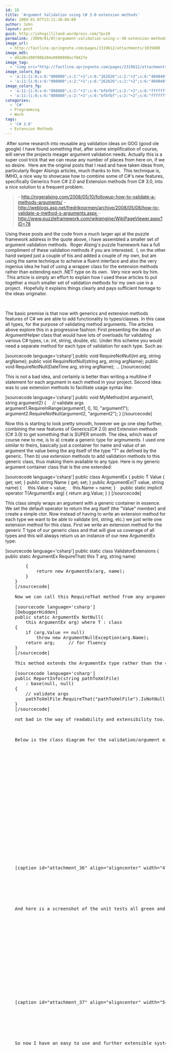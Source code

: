```yaml
---
id: 18
title: 'Argument Validation using C# 3.0 extension methods'
date: 2009-01-07T13:11:38-04:00
author: John
layout: post
guid: http://johngilliland.wordpress.com/?p=18
permalink: /2009/01/07/argument-validation-using-c-30-extension-methods/
image_url:
  - http://fastline.springnote.com/pages/2319612/attachments/1035080
image_md5:
  - d41d8cd98f00b204e9800998ecf8427e
image_tag:
  - '<img src="http://fastline.springnote.com/pages/2319612/attachments/1035080?w=840" class="attachment" title="Extensions.Classes(1).png"   alt="Extensions.Classes(1).png"  />'
image_colors_bg:
  - 'a:11:{i:0;s:6:"000000";s:2:"+1";s:6:"262626";s:2:"+2";s:6:"404040";s:2:"+3";s:6:"808080";s:2:"+4";s:6:"bfbfbf";s:2:"+5";s:6:"e6e6e6";i:-1;s:6:"000000";i:-2;s:6:"000000";i:-3;s:6:"000000";i:-4;s:6:"000000";i:-5;s:6:"000000";}'
  - 'a:11:{i:0;s:6:"000000";s:2:"+1";s:6:"262626";s:2:"+2";s:6:"404040";s:2:"+3";s:6:"808080";s:2:"+4";s:6:"bfbfbf";s:2:"+5";s:6:"e6e6e6";i:-1;s:6:"000000";i:-2;s:6:"000000";i:-3;s:6:"000000";i:-4;s:6:"000000";i:-5;s:6:"000000";}'
image_colors_fg:
  - 'a:11:{i:0;s:6:"808080";s:2:"+1";s:6:"bfbfbf";s:2:"+2";s:6:"ffffff";s:2:"+3";s:6:"000000";s:2:"+4";s:6:"000000";s:2:"+5";s:6:"000000";i:-1;s:6:"808080";i:-2;s:6:"808080";i:-3;s:6:"808080";i:-4;s:6:"808080";i:-5;s:6:"808080";}'
  - 'a:11:{i:0;s:6:"808080";s:2:"+1";s:6:"bfbfbf";s:2:"+2";s:6:"ffffff";s:2:"+3";s:6:"000000";s:2:"+4";s:6:"000000";s:2:"+5";s:6:"000000";i:-1;s:6:"808080";i:-2;s:6:"808080";i:-3;s:6:"808080";i:-4;s:6:"808080";i:-5;s:6:"808080";}'
categories:
  - 'C#'
  - Programming
  - Work
tags:
  - 'C# 3.0'
  - Extension Methods
---
```

 After some research into reusable arg validation ideas on GOG (good ole google) I have found something that, after some simplification of course, will serve the projects meager argument validation needs. Actually this is a super cool trick that we can reuse any number of places from here on, if we so desire.  Here are the original posts that I read and have taken ideas from, particularly Roger Alsings articles, much thanks to him.  This technique is, IMHO, a nice way to showcase how to combine some of C#'s new features, specifically Generics from C# 2.0 and Extension methods from C# 3.0, into a nice solution to a frequent problem.  
<blockquote>- <a href="http://rogeralsing.com/2008/05/10/followup-how-to-validate-a-methods-arguments/">http://rogeralsing.com/2008/05/10/followup-how-to-validate-a-methods-arguments/</a>
- <a href="http://weblogs.asp.net/fredriknormen/archive/2008/05/08/how-to-validate-a-method-s-arguments.aspx">http://weblogs.asp.net/fredriknormen/archive/2008/05/08/how-to-validate-a-method-s-arguments.aspx
</a>- <a href="http://www.puzzleframework.com/wikiengine/WikiPageViewer.aspx?ID=78">http://www.puzzleframework.com/wikiengine/WikiPageViewer.aspx?ID=78</a></blockquote>
Using these posts and the code from a much larger api at the puzzle framework address in the quote above, i have assembled a smaller set of argument validation methods.  Roger Alsing's puzzle framework has a full compliment of these validation methods if you are interested.  I, on the other hand swiped just a couple of his and added a couple of my own, but am using the same technique to acheive a fluent interface and also the very ingenius idea he had of using a wrapper class for the extension methods rather than extending each .NET type on its own.  Very nice work by him.  This article is simply an effort to explain how I used these articles to put together a much smaller set of validation methods for my own use in a project.  Hopefully it explains things clearly and pays sufficient homage to the ideas originator.

 

The basic premise is that now with generics and extension methods features of C# we are able to add functionality to types/classes. In this case all types, for the purpose of validating method arguments. The articles above explore this in a progressive fashion: First presenting the idea of an ArgumentHelper class that would have lots of overloads for validating various C# types, i.e. int, string, double, etc. Under this scheme you would need a separate method for each type of validation for each type. Such as:

[sourcecode language='csharp']
public void RequireNotNull(int arg, string argName);
public void RequireNotNull(string arg, string argName);
public void RequireNotNull(DateTime arg, string argName);
...
[/sourcecode]

This is not a bad idea, and certainly is better than writing a multiline if statement for each argument in each method in your project. Second Idea: was to use extension methods to facilitate usage syntax like:

[sourcecode language='csharp']
public void MyMethod(int argument1, string argument2)
{
    // validate args
    argument1.RequireInRange(argument1, 0, 10, "argument1");
    argument2.RequireNotNull(argument2, "argument2");
}
[/sourcecode]

Now this is starting to look pretty smooth, however we go one step further, combining the new features of Generics(C# 2.0) and Extension methods (C# 3.0) to get something that is SUPER smooth. The idea, which was of course new to me, is to a) create a generic type for argmuments. I used one similar to theirs, basically just a container for name and value of an argument the value being the arg itself of the type "T" as defined by the generic. Then b) use extension methods to add validation methods to this generic class, thus making them available to any type. Here is my generic argument container class that is the one extended:

[sourcecode language='csharp']
public class ArgumentEx
{
    public T Value { get; set; }
    public string Name { get; set; }
    public ArgumentEx(T value, string name)
    {
        this.Value = value;
        this.Name = name;
    }   
    public static implicit operator T(ArgumentEx arg)
    {
        return arg.Value;
    }
}
[/sourcecode]

This class simply wraps an argument with a generic container in essence. We set the default operator to return the arg itself (the "Value" member) and create a simple ctor. Now instead of having to write an extension method for each type we want to be able to validate (int, string, etc.) we just write one extension method for this class. First we write an extension method for the generic T type of our generic class and that will give us coverage of all types and this will always return us an instance of our new ArgumentEx type:

[sourcecode language='csharp']
public static class ValidatorExtensions
{
    public static ArgumentEx RequireThat(
        this T arg, string name)</pre>
<pre style="padding-left:30px;">    {
        return new ArgumentEx(arg, name);
    }
}
[/sourcecode]

Now we can call this RequireThat method from any argument we pass in to any method and we will get back our ArgumentEx class which we have extended with validation methods such as this:

[sourcecode language='csharp']
[DebuggerHidden]
public static ArgumentEx NotNull(
    this ArgumentEx arg) where T : class
{           
    if (arg.Value == null)
        throw new ArgumentNullException(arg.Name);
    return arg;     // for fluency
}
[/sourcecode]

This method extends the ArgumentEx type rather than the generic T type so we have all of our extension methods hanging off of the wrapper class. This setup is a touch abstract but it allows us to do super pretty things like this:

[sourcecode language='csharp']
public ReportInfo(string pathToXmlFile)
    : base(null, null)         
{
    // validate args
    pathToXmlFile.RequireThat("pathToXmlFile").IsNotNull();           
}
[/sourcecode]

not bad in the way of readability and extensibility too. Because the extension methods return the arg instance every time you can chain calls as well.

 

Below is the class diagram for the validation/argument extensions.  There are a few string extensions too added for convenience...

 

[caption id="attachment_36" align="aligncenter" width="410" caption="Class diagram for the validation extension classes."]<a href="/assets/images/2009/01/extensionsclasses.png"><img class="size-full wp-image-36 " title="Validation Extension Classes" src="/assets/images/2009/01/extensionsclasses.png" alt="Class diagram for the validation extension classes." width="410" height="350" /></a>[/caption]

 

 

 

And here is a screenshot of the unit tests all green and pretty!

 

[caption id="attachment_37" align="aligncenter" width="545" caption="A screenshot of the pretty green unit test results!"]<a href="/assets/images/2009/01/extenstionsunittests.png"><img class="size-full wp-image-37 " title="Validation Extension UnitTests" src="/assets/images/2009/01/extenstionsunittests.png" alt="A screenshot of the pretty green unit test results!" width="545" height="242" /></a>[/caption]

 

 

 

So now I have an easy to use and further extensible system for validating method arguments with out having to write if/throw constructs over and over inside of each method.  This promotes better code because the easier it is to validate my arguments the more likely it is that I will do a thorough job of it.